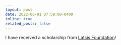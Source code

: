 ```yaml
---
layout: post
date: 2022-06-01 07:59:00-0400
inline: true
related_posts: false
---
```


I have received a scholarship from [Latsis Foundation]()!
